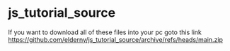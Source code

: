 # js_tutorial_source

If you want to download all of these files into your pc goto this link
https://github.com/elderny/js_tutorial_source/archive/refs/heads/main.zip
